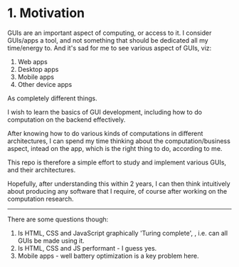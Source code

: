 # 1. Motivation

GUIs are an important aspect of computing, or access to it. I consider GUIs/apps a tool, and not something that should be dedicated all my time/energy to.
And it's sad for me to see various aspect of GUIs, viz:
1. Web apps
2. Desktop apps
3. Mobile apps
4. Other device apps

As completely different things.

I wish to learn the basics of GUI development, including how to do computation on the backend effectively.

After knowing how to do various kinds of computations in different architectures, I can spend my time thinking about the computation/business aspect, intead on the app, which is the right thing to do, according to me.

This repo is therefore a simple effort to study and implement various GUIs, and their architectures.

Hopefully, after understanding this within 2 years, I can then think intuitively about producing any software that I require, of course after working on the computation research.

---

There are some questions though:
1. Is HTML, CSS and JavaScript graphically 'Turing complete', , i.e. can all GUIs be made using it.
2. Is HTML, CSS and JS performant - I guess yes.
3. Mobile apps - well battery optimization is a key problem here.

